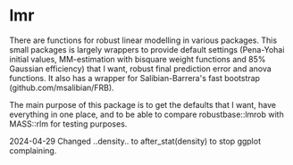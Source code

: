 # lmr  #

There are functions for robust linear modelling in various packages.
This small packages is largely wrappers to provide default settings
(Pena-Yohai initial values, MM-estimation with bisquare weight
functions and 85% Gaussian efficiency) that I want,
robust final prediction error and anova functions. It also has a
wrapper for Salibian-Barrera's fast bootstrap (github.com/msalibian/FRB).

The main purpose of this package is to get the defaults that I want,
have everything in one place, and to be able to compare robustbase::lmrob
with MASS::rlm for testing purposes.

2024-04-29
Changed ..density.. to after_stat(density) to stop ggplot complaining.

